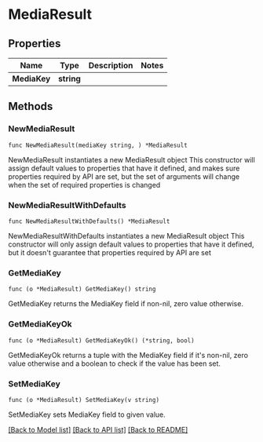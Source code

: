 # MediaResult

## Properties

Name | Type | Description | Notes
------------ | ------------- | ------------- | -------------
**MediaKey** | **string** |  | 

## Methods

### NewMediaResult

`func NewMediaResult(mediaKey string, ) *MediaResult`

NewMediaResult instantiates a new MediaResult object
This constructor will assign default values to properties that have it defined,
and makes sure properties required by API are set, but the set of arguments
will change when the set of required properties is changed

### NewMediaResultWithDefaults

`func NewMediaResultWithDefaults() *MediaResult`

NewMediaResultWithDefaults instantiates a new MediaResult object
This constructor will only assign default values to properties that have it defined,
but it doesn't guarantee that properties required by API are set

### GetMediaKey

`func (o *MediaResult) GetMediaKey() string`

GetMediaKey returns the MediaKey field if non-nil, zero value otherwise.

### GetMediaKeyOk

`func (o *MediaResult) GetMediaKeyOk() (*string, bool)`

GetMediaKeyOk returns a tuple with the MediaKey field if it's non-nil, zero value otherwise
and a boolean to check if the value has been set.

### SetMediaKey

`func (o *MediaResult) SetMediaKey(v string)`

SetMediaKey sets MediaKey field to given value.



[[Back to Model list]](../README.md#documentation-for-models) [[Back to API list]](../README.md#documentation-for-api-endpoints) [[Back to README]](../README.md)


